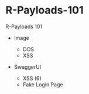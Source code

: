 # R-Payloads-101
R-Payloads 101

* Image 
  - DOS
  - XSS

* SwaggerUI
  - XSS (6)
  - Fake Login Page
